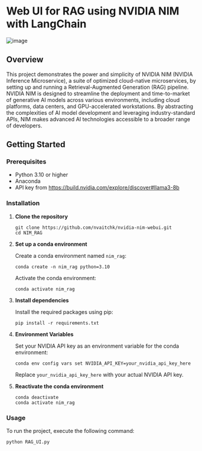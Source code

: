 # Web UI for RAG using NVIDIA NIM with LangChain

![image](https://github.com/nvaitchk/nvidia-nim-webui/assets/89618410/6c809597-a71b-495c-8892-6f564ebb2c83)


## Overview

This project demonstrates the power and simplicity of NVIDIA NIM (NVIDIA Inference Microservice), a suite of optimized cloud-native microservices, by setting up and running a Retrieval-Augmented Generation (RAG) pipeline. NVIDIA NIM is designed to streamline the deployment and time-to-market of generative AI models across various environments, including cloud platforms, data centers, and GPU-accelerated workstations. By abstracting the complexities of AI model development and leveraging industry-standard APIs, NIM makes advanced AI technologies accessible to a broader range of developers.

## Getting Started

### Prerequisites

- Python 3.10 or higher
- Anaconda
- API key from https://build.nvidia.com/explore/discover#llama3-8b

### Installation

1. **Clone the repository**

    ```
    git clone https://github.com/nvaitchk/nvidia-nim-webui.git
    cd NIM_RAG
    ```

2. **Set up a conda environment**

    Create a conda environment named `nim_rag`:

    ```
    conda create -n nim_rag python=3.10
    ```

    Activate the conda environment:

    ```
    conda activate nim_rag
    ```

3. **Install dependencies**

    Install the required packages using pip:

    ```
    pip install -r requirements.txt
    ```

4. **Environment Variables**

    Set your NVIDIA API key as an environment variable for the conda environment:

    ```
    conda env config vars set NVIDIA_API_KEY=your_nvidia_api_key_here
    ```

    Replace `your_nvidia_api_key_here` with your actual NVIDIA API key.

4. **Reactivate the conda environment**

    ```
    conda deactivate 
    conda activate nim_rag
    ```


### Usage

To run the project, execute the following command:

```
python RAG_UI.py
```
